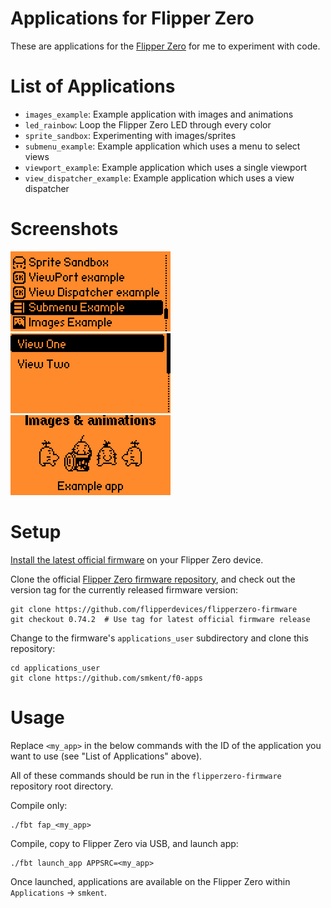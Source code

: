 # Applications for Flipper Zero

These are applications for the [Flipper Zero][f0] for me to experiment with
code.

# List of Applications

* `images_example`: Example application with images and animations
* `led_rainbow`: Loop the Flipper Zero LED through every color
* `sprite_sandbox`: Experimenting with images/sprites
* `submenu_example`: Example application which uses a menu to select views
* `viewport_example`: Example application which uses a single viewport
* `view_dispatcher_example`: Example application which uses a view dispatcher

# Screenshots

![Apps list](docs/apps_list.png)
![submenu_example](/docs/submenu_example.png)
![images_example](/docs/images_example.gif)

# Setup

[Install the latest official firmware][f0-update] on your Flipper Zero device.

Clone the official [Flipper Zero firmware repository][f0-firmware-repo], and
check out the version tag for the currently released firmware version:

```shell
git clone https://github.com/flipperdevices/flipperzero-firmware
git checkout 0.74.2  # Use tag for latest official firmware release
```

Change to the firmware's `applications_user` subdirectory and clone this
repository:

```shell
cd applications_user
git clone https://github.com/smkent/f0-apps
```

# Usage

Replace `<my_app>` in the below commands with the ID of the application you want
to use (see "List of Applications" above).

All of these commands should be run in the `flipperzero-firmware` repository
root directory.

Compile only:

```shell
./fbt fap_<my_app>
```

Compile, copy to Flipper Zero via USB, and launch app:

```shell
./fbt launch_app APPSRC=<my_app>
```

Once launched, applications are available on the Flipper Zero within
`Applications` -> `smkent`.


[f0]: https://flipperzero.one
[f0-update]: http://update.flipperzero.one/
[f0-firmware-repo]: https://github.com/flipperdevices/flipperzero-firmware

